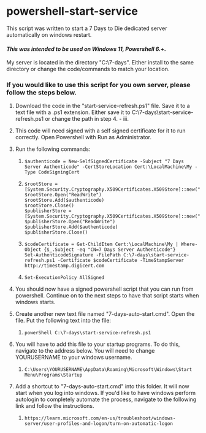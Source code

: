 # powershell-start-service

This script was written to start a 7 Days to Die dedicated server automatically on windows restart.

#### **_This was intended to be used on Windows 11, Powershell 6.+._**

My server is located in the directory "C:\7-days". Either install to the same directory or change the code/commands to match your location.

### If you would like to use this script for you own server, please follow the steps below.

1. Download the code in the "start-service-refresh.ps1" file. Save it to a text file with a .ps1 extension. Either save it to C:\7-days\start-service-refresh.ps1 or change the path in step 4. - iii.

2. This code will need signed with a self signed certificate for it to run correctly. Open Powershell with Run as Administrator.

3. Run the following commands:
   1. ```
      $authenticode = New-SelfSignedCertificate -Subject "7 Days Server Authenticode" -CertStoreLocation Cert:\LocalMachine\My -Type CodeSigningCert
      ```
   2. ```
      $rootStore = [System.Security.Cryptography.X509Certificates.X509Store]::new("Root","LocalMachine")
      $rootStore.Open("ReadWrite")
      $rootStore.Add($authenticode)
      $rootStore.Close()
      $publisherStore = [System.Security.Cryptography.X509Certificates.X509Store]::new("TrustedPublisher","LocalMachine")
      $publisherStore.Open("ReadWrite")
      $publisherStore.Add($authenticode)
      $publisherStore.Close()
      ```
   3. ```
      $codeCertificate = Get-ChildItem Cert:\LocalMachine\My | Where-Object {$_.Subject -eq "CN=7 Days Server Authenticode"}
      Set-AuthenticodeSignature -FilePath C:\7-days\start-service-refresh.ps1 -Certificate $codeCertificate -TimeStampServer http://timestamp.digicert.com
      ```
   4. ```
      Set-ExecutionPolicy AllSigned
      ```
4. You should now have a signed powershell script that you can run from powershell. Continue on to the next steps to have that script starts when windows starts.

5. Create another new text file named "7-days-auto-start.cmd". Open the file. Put the following text into the file:
   1. ```
      powerShell C:\7-days\start-service-refresh.ps1
      ```

6. You will have to add this file to your startup programs. To do this, navigate to the address below. You will need to change YOURUSERNAME to your windows username.
   1. ```
      C:\Users\YOURUSERNAME\AppData\Roaming\Microsoft\Windows\Start Menu\Programs\Startup
      ```

7. Add a shortcut to "7-days-auto-start.cmd" into this folder. It will now start when you log into windows. If you'd like to have windows perform autologin to completely automate the process, navigate to the following link and follow the instructions.
   1. ```
      https://learn.microsoft.com/en-us/troubleshoot/windows-server/user-profiles-and-logon/turn-on-automatic-logon
      ```
